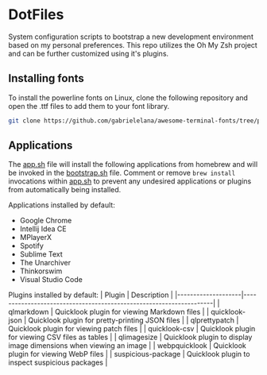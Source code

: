 # DotFiles

System configuration scripts to bootstrap a new development environment based on my personal preferences. This repo utilizes the Oh My Zsh project and can be further customized using it's plugins. 

## Installing fonts

To install the powerline fonts on Linux, clone the following repository and open the .ttf files to add them to your font library. 

```sh
git clone https://github.com/gabrielelana/awesome-terminal-fonts/tree/patching-strategy
```

## Applications

The [app.sh](app.sh) file will install the following applications from homebrew and will be invoked in the [bootstrap.sh](bootstrap.sh) file. Comment or remove `brew install` invocations within [app.sh](app.sh) to prevent any undesired applications or plugins from automatically being installed.

Applications installed by default:
* Google Chrome
* Intellij Idea CE
* MPlayerX
* Spotify
* Sublime Text
* The Unarchiver
* Thinkorswim
* Visual Studio Code

Plugins installed by default:
| Plugin             | Description                                                        |
|--------------------|--------------------------------------------------------------------|
| qlmarkdown         | Quicklook plugin for viewing Markdown files                        |
| quicklook-json     | Quicklook plugin for pretty-printing JSON files                    |
| qlprettypatch      | Quicklook plugin for viewing patch files                           |
| quicklook-csv      | Quicklook plugin for viewing CSV files as tables                   |
| qlimagesize        | Quicklook plugin to display image dimensions when viewing an image |
| webpquicklook      | Quicklook plugin for viewing WebP files                            |
| suspicious-package | Quicklook plugin to inspect suspicious packages                    |